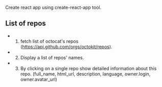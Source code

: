 Create react app using create-react-app tool.

## List of repos

- 1) fetch list of octocat's repos (https://api.github.com/orgs/octokit/repos).
- 2) Display a list of repos' names.
- 3) By clicking on a single repo show detailed information about this repo.
(full_name, html_url, description, language, owner.login, owner.avatar_url)
